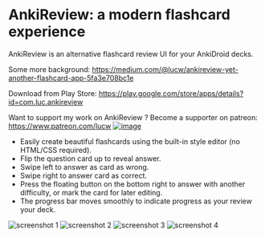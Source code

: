 # AnkiReview: a modern flashcard experience
AnkiReview is an alternative flashcard review UI for your AnkiDroid decks. 

Some more background: https://medium.com/@lucw/ankireview-yet-another-flashcard-app-5fa3e708bc1e

Download from Play Store: https://play.google.com/store/apps/details?id=com.luc.ankireview

Want to support my work on AnkiReview ? Become a supporter on patreon: https://www.patreon.com/lucw
[![image](https://c5.patreon.com/external/logo/become_a_patron_button.png)](https://www.patreon.com/lucw)

* Easily create beautiful flashcards using the built-in style editor (no HTML/CSS required).
* Flip the question card up to reveal answer.
* Swipe left to answer as card as wrong.
* Swipe right to answer card as correct.
* Press the floating button on the bottom right to answer with another difficulty, or mark the card for later editing.
* The progress bar moves smoothly to indicate progress as your review your deck.

![screenshot 1](https://res.cloudinary.com/photozzap/image/upload/c_scale,h_600/v1549122130/ankireview_github_images/Screenshot_1548166410.png)
![screenshot 2](https://res.cloudinary.com/photozzap/image/upload/c_scale,h_600/v1549122129/ankireview_github_images/Screenshot_1548166436.png)
![screenshot 3](https://res.cloudinary.com/photozzap/image/upload/c_scale,h_600/v1549122130/ankireview_github_images/Screenshot_1548166463.png)
![screenshot 4](https://res.cloudinary.com/photozzap/image/upload/c_scale,h_600/v1549122130/ankireview_github_images/Screenshot_1548166476.png)
